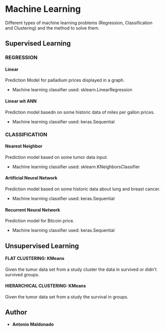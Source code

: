 # Machine Learning

Different types of machine learning problems (Regression, Classification and Clustering) and the method to solve them.

## Supervised Learning
### REGRESSION
#### Linear
Prediction Model for palladium prices displayed in a graph.
* Machine learning classifier used: sklearn.LinearRegression
#### Linear wit ANN
Prediction model basedn on some historic data of miles per gallon prices.
* Machine learning classifier used: keras.Sequential
### CLASSIFICATION
#### Nearest Neighbor
Prediction model based on some tumor data input.
* Machine learning classifier used: sklearn.KNeighborsClassifier
#### Artificial Neural Network
Prediction model based on some historic data about lung and breast cancer.
* Machine learning classifier used: keras.Sequential
#### Recurrent Neural Network
Prediction model for Bitcoin price.
* Machine learning classifier used: keras.Sequential

## Unsupervised Learning
#### FLAT CLUSTERING: KMeans
Given the tumor data set from a study cluster the data in survived or didn't survived groups.
#### HIERARCHICAL CLUSTERING: KMeans
Given the tumor data set from a study the survival in groups.


## Author

* **Antonio Maldonado**
